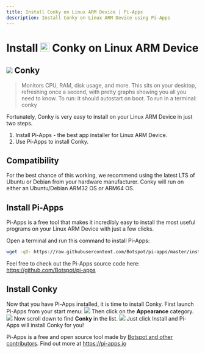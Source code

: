 ```yaml
---
title: Install Conky on Linux ARM Device | Pi-Apps
description: Install Conky on Linux ARM Device using Pi-Apps
---
```

<div class="simple-install-content content">

# Install <img src="/img/app-icons/Conky/icon-64.png" height=24> Conky on Linux ARM Device

## <img src="/img/app-icons/Conky/icon-64.png"> Conky
> Monitors CPU, RAM, disk usage, and more.
> This sits on your desktop, refreshing once a second, with pretty graphs showing you all you need to know.
> To run: it should autostart on boot.
> To run in a terminal: conky

Fortunately, Conky is very easy to install on your Linux ARM Device in just two steps.
1. Install Pi-Apps - the best app installer for Linux ARM Device.
2. Use Pi-Apps to install Conky.
</div>
<div class="simple-install-content content">

## Compatibility
For the best chance of this working, we recommend using the latest LTS of Ubuntu or Debian from your hardware manufacturer.
Conky will run on either an Ubuntu/Debian ARM32 OS or ARM64 OS.
</div>
<div class="simple-install-content content">

## Install Pi-Apps

Pi-Apps is a free tool that makes it incredibly easy to install the most useful programs on your Linux ARM Device with just a few clicks.

Open a terminal and run this command to install Pi-Apps:
```bash
wget -qO- https://raw.githubusercontent.com/Botspot/pi-apps/master/install | bash
```
Feel free to check out the Pi-Apps source code here: https://github.com/Botspot/pi-apps
</div>
<div class="simple-install-content content">

## Install Conky

Now that you have Pi-Apps installed, it is time to install Conky.
First launch Pi-Apps from your start menu:
<img src="/img/start-menu.png">
Then click on the <b>Appearance</b> category.
<img src="/img/category-selections/Appearance.png">
Now scroll down to find <b>Conky</b> in the list.
<img src="/img/app-icons/Conky/app-selection.png">
Just click Install and Pi-Apps will install Conky for you!
</div>
<div class="simple-install-content content">

Pi-Apps is a free and open source tool made by [Botspot and other contributors](/about/#contributors). Find out more at https://pi-apps.io
</div>
